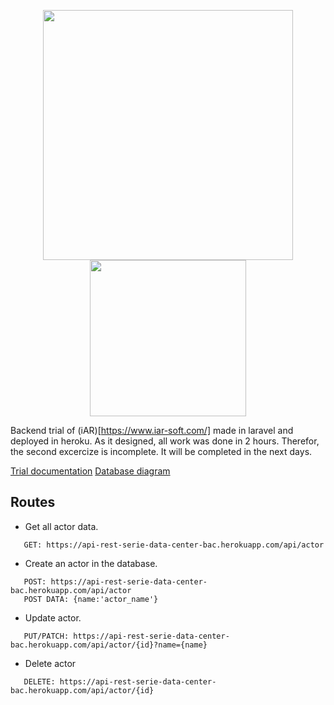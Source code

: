 <p align="center"><img src="https://raw.githubusercontent.com/laravel/art/master/logo-lockup/5%20SVG/2%20CMYK/1%20Full%20Color/laravel-logolockup-cmyk-red.svg" width="400"><img src="https://seekvectorlogo.net/wp-content/uploads/2018/12/heroku-vector-logo.png" width="250"></p>

Backend trial of (iAR)[https://www.iar-soft.com/] made in laravel and deployed in heroku. As it designed, all work was done in 2 hours. Therefor, the second excercize is incomplete. It will be completed in the next days.

[Trial documentation](https://github.com/IgorMy/api_rest_serie_data_center_backend/blob/main/documentation/iAR_prueba_backend.pdf)
[Database diagram](https://github.com/IgorMy/api_rest_serie_data_center_backend/blob/main/database_diagram/diagram.pdf)

## Routes

-   Get all actor data.

```
   GET: https://api-rest-serie-data-center-bac.herokuapp.com/api/actor
```

-   Create an actor in the database.

```
   POST: https://api-rest-serie-data-center-bac.herokuapp.com/api/actor
   POST DATA: {name:'actor_name'}
```

-   Update actor.

```
   PUT/PATCH: https://api-rest-serie-data-center-bac.herokuapp.com/api/actor/{id}?name={name}
```

-   Delete actor

```
   DELETE: https://api-rest-serie-data-center-bac.herokuapp.com/api/actor/{id}

```
